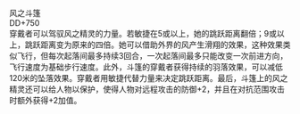<title>风之斗篷</title>
<meta name="GENERATOR" content="WinCHM">
<meta http-equiv="Content-Type" content="text/html; charset=gb2312">
<br>风之斗篷
<br>DD+750
<br>穿戴者可以驾驭风之精灵的力量。若敏捷在5或以上，她的跳跃距离翻倍；9或以上，跳跃距离变为原来的四倍。她可以借助外界的风产生滑翔的效果，这种效果类似飞行，但每次起落间最多持续3回合，一次起落间最多只能改变一次前进方向，飞行速度为基础步行速度。此外，斗篷的穿戴者获得持续的羽落效果，可以减低120米的坠落效果。穿戴者用敏捷代替力量来决定跳跃距离。最后，斗篷上的风之精灵还可以给人物以保护，使得人物对远程攻击的防御+2，并且在对抗范围攻击时额外获得+2加值。